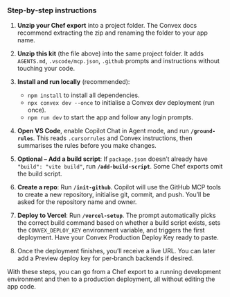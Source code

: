 ### Step‑by‑step instructions

1. **Unzip your Chef export** into a project folder. The Convex docs recommend extracting the zip and renaming the folder to your app name.
2. **Unzip this kit** (the file above) into the same project folder. It adds `AGENTS.md`, `.vscode/mcp.json`, `.github` prompts and instructions without touching your code.
3. **Install and run locally** (recommended):

   * `npm install` to install all dependencies.
   * `npx convex dev --once` to initialise a Convex dev deployment (run once).
   * `npm run dev` to start the app and follow any login prompts.
4. **Open VS Code**, enable Copilot Chat in Agent mode, and run **`/ground-rules`**. This reads `.cursorrules` and Convex instructions, then summarises the rules before you make changes.
5. **Optional – Add a build script**: If `package.json` doesn’t already have `"build": "vite build"`, run **`/add-build-script`**. Some Chef exports omit the build script.
6. **Create a repo**: Run **`/init-github`**. Copilot will use the GitHub MCP tools to create a new repository, initialise git, commit, and push. You’ll be asked for the repository name and owner.
7. **Deploy to Vercel**: Run **`/vercel-setup`**. The prompt automatically picks the correct build command based on whether a build script exists, sets the `CONVEX_DEPLOY_KEY` environment variable, and triggers the first deployment. Have your Convex Production Deploy Key ready to paste.
8. Once the deployment finishes, you’ll receive a live URL. You can later add a Preview deploy key for per‑branch backends if desired.

With these steps, you can go from a Chef export to a running development environment and then to a production deployment, all without editing the app code.
